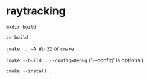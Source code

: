 # raytracking
`mkdir build`

`cd build`

`cmake .. -A Win32` or `cmake .`

`cmake --build . --config=Debug` ('--config' is optional)

`cmake --install .`
